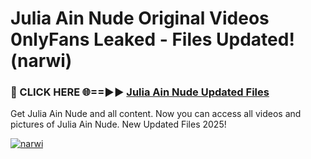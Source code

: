 # Julia Ain Nude Original Videos 0nlyFans Leaked - Files Updated! (narwi)

<h3>🔴 CLICK HERE 🌐==►► <a href="https://tinyurl.com/52m3yx9h" rel="nofollow">Julia Ain Nude Updated Files</a></h3>

Get Julia Ain Nude and all content. Now you can access all videos and pictures of Julia Ain Nude. New Updated Files 2025!

[![narwi](https://i.imgur.com/TnHtlc8.gif)](https://tinyurl.com/52m3yx9h)
